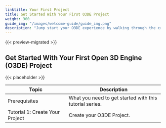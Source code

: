 ```yaml
---
linktitle: Your First Project
title: Get Started With Your First O3DE Project
weight: 300
guide_img: "/images/welcome-guide/guide_img.png"
description: "Jump start your O3DE experience by walking through the creation and development of a simple game project."
---
```


{{< preview-migrated >}}

## Get Started With Your First Open 3D Engine (O3DE) Project

{{< placeholder >}}

| Topic                  | Description                                              |
|------------------------|----------------------------------------------------------|
| Prerequisites          | What you need to get started with this tutorial series.  |
| Tutorial 1: Create Your Project | Create your O3DE Project.                       |
